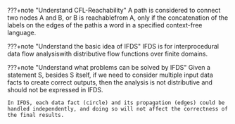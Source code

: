 ???+note "Understand CFL-Reachability"
    A path is considered to connect two nodes A and B, or B is reachablefrom A, only if the concatenation of the labels on the edges of the pathis a word in a specified context-free language.


???+note "Understand the basic idea of IFDS"
    IFDS is for interprocedural data flow analysiswith distributive flow functions over finite domains.

???+note "Understand what problems can be solved by IFDS"
    Given a statement S, besides S itself, if we need to consider multiple input data facts to create correct outputs, then the analysis is not distributive and should not be expressed in IFDS.

    In IFDS, each data fact (circle) and its propagation (edges) could be handled independently, and doing so will not affect the correctness of the final results.